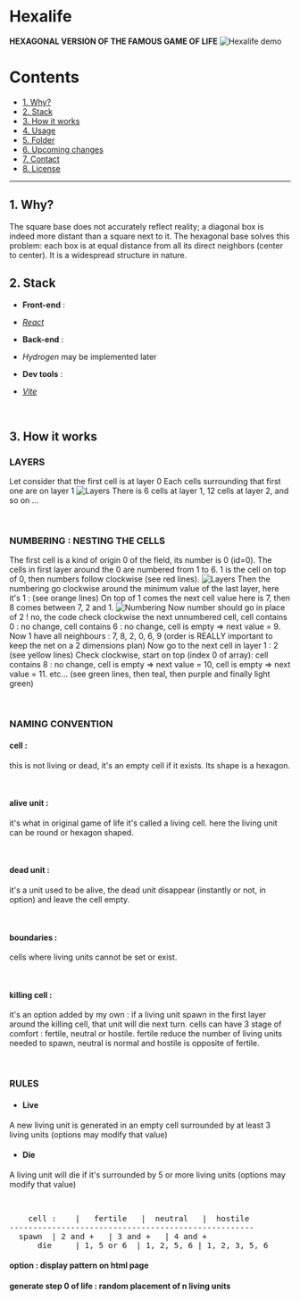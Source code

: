 # Hexalife
**HEXAGONAL VERSION OF THE FAMOUS GAME OF LIFE**
![Hexalife demo](user_guide/sample.gif)

Contents
========

* [1. Why?](#why)
* [2. Stack](#stack)
* [3. How it works](#how_it_works)
* [4. Usage](#usage)
* [5. Folder](#folder)
* [6. Upcoming changes](#upcoming)
* [7. Contact](#contact)
* [8. License](#license)

-------
<a name="why"></a>
## 1. Why?

The square base does not accurately reflect reality; a diagonal box is indeed more distant than a square next to it.
The hexagonal base solves this problem: each box is at equal distance from all its direct neighbors (center to center).
It is a widespread structure in nature.

<a name="stack"></a>
## 2. Stack

- **Front-end** :
 * [*React*](https://reactjs.org "reactjs.org")

- **Back-end** :
 * *Hydrogen* may be implemented later

- **Dev tools** :
 * [*Vite*](https://vitejs.dev/ "vitejs.dev")

<br />

<a name="how_it_works"></a>
## 3. How it works

### LAYERS
Let consider that the first cell is at layer 0
Each cells surrounding that first one are on layer 1
![Layers](user_guide/layer.png)
There is 6 cells at layer 1, 12 cells at layer 2, and so on ...

<br />

### NUMBERING : NESTING THE CELLS
The first cell is a kind of origin 0 of the field, its number is 0 (id=0).
The cells in first layer around the 0 are numbered from 1 to 6.
1 is the cell on top of 0, then numbers follow clockwise (see red lines).
![Layers](user_guide/layer.png)
Then the numbering go clockwise around the minimum value of the last layer, here it's 1 : (see orange lines)
On top of 1 comes the next cell value here is 7, then 8 comes between 7, 2 and 1.
![Numbering](user_guide/numbering.png)
Now number should go in place of 2 ! no, the code check clockwise the next unnumbered cell,
cell contains 0 : no change, cell contains 6 : no change, cell is empty => next value = 9.
Now 1 have all neighbours : 7, 8, 2, 0, 6, 9 (order is REALLY important to keep the net on a 2 dimensions plan)
Now go to the next cell in layer 1 : 2 (see yellow lines)
Check clockwise, start on top (index 0 of array):
cell contains 8 : no change, cell is empty => next value = 10, cell is empty => next value = 11.
etc...
(see green lines, then teal, then purple and finally light green)

<br />

### NAMING CONVENTION
#### cell :
this is not living or dead, it's an empty cell if it exists. Its shape is a hexagon.

<br />

#### alive unit :
it's what in original game of life it's called a living cell. here the living unit can be round or hexagon shaped.

<br />

#### dead unit :
it's a unit used to be alive, the dead unit disappear (instantly or not, in option) and leave the cell empty.

<br />

#### boundaries :
cells where living units cannot be set or exist.

<br />

#### killing cell :
it's an option added by my own : if a living unit spawn in the first layer around the killing cell, that unit will die next turn.
cells can have 3 stage of comfort : fertile, neutral or hostile. fertile reduce the number of living units needed to spawn,
neutral is normal and hostile is opposite of fertile.

<br />

### RULES
+ #### Live
A new living unit is generated in an empty cell surrounded by at least 3 living units (options may modify that value)

+ #### Die
A living unit will die if it's surrounded by 5 or more living units (options may modify that value)

<br />

<pre>
    cell :    |   fertile   |  neutral   |  hostile
----------------------------------------------------
  spawn  | 2 and +   | 3 and +   | 4 and +
      die     | 1, 5 or 6  | 1, 2, 5, 6 | 1, 2, 3, 5, 6
</pre>



#### option : display pattern on html page


#### generate step 0 of life : random placement of n living units



